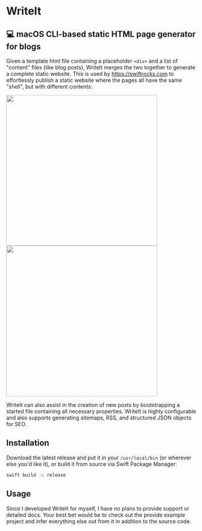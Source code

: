 # WriteIt
## 💻 macOS CLI-based static HTML page generator for blogs

Given a template html file containing a placeholder `<div>` and a list of "content" files (like blog posts), WriteIt merges the two together to generate a complete static website. This is used by https://swiftrocks.com to effortlessly publish a static website where the pages all have the same "shell", but with different contents:

<img src="https://i.imgur.com/UiNjggR.png" width=400>
<img src="https://i.imgur.com/DzWE9kz.png" width=400>

WriteIt can also assist in the creation of new posts by bootstrapping a started file containing all necessary properties. WriteIt is highly configurable and also supports generating sitemaps, RSS, and structured JSON objects for SEO.

## Installation

Download the latest release and put it in your `/usr/local/bin` (or wherever else you'd like it), or build it from source via Swift Package Manager:

```bash
swift build -c release
```

## Usage

Since I developed WriteIt for myself, I have no plans to provide support or detailed docs. Your best bet would be to check out the provide example project and infer everything else out from it in addition to the source code.
